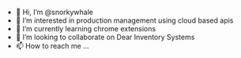 - 👋 Hi, I’m @snorkywhale
- 👀 I’m interested in production management using cloud based apis
- 🌱 I’m currently learning chrome extensions
- 💞️ I’m looking to collaborate on Dear Inventory Systems
- 📫 How to reach me ...

<!---
snorkywhale/snorkywhale is a ✨ special ✨ repository because its `README.md` (this file) appears on your GitHub profile.
You can click the Preview link to take a look at your changes.
--->
